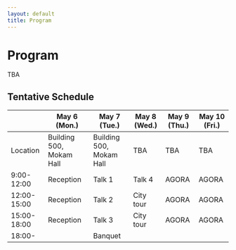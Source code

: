 ```yaml
---
layout: default
title: Program
---
```


<div class="post">
	<h1 class="pageTitle">Program</h1>
	<p class="intro">TBA</p>
</div>

## Tentative Schedule 

|  | May 6 (Mon.) | May 7 (Tue.) | May 8 (Wed.) | May 9 (Thu.) | May 10 (Fri.) |
|---|---|---|---|---|---|
| Location | Building 500, Mokam Hall | Building 500, Mokam Hall | TBA | TBA | TBA |
| 9:00-12:00 | Reception | Talk 1 | Talk 4 | AGORA | AGORA |
| 12:00-15:00 | Reception | Talk 2 | City tour | AGORA | AGORA |
| 15:00-18:00 | Reception | Talk 3 | City tour | AGORA | AGORA |
| 18:00- |  | Banquet |  |  |  |
